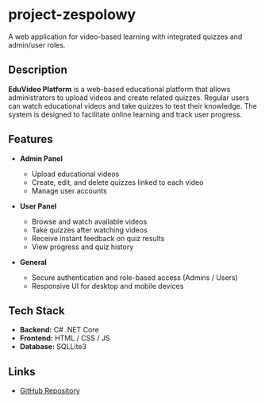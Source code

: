 # project-zespolowy
A web application for video-based learning with integrated quizzes and admin/user roles.

## Description

**EduVideo Platform** is a web-based educational platform that allows administrators to upload videos and create related quizzes. Regular users can watch educational videos and take quizzes to test their knowledge. The system is designed to facilitate online learning and track user progress.

## Features

- **Admin Panel**
  - Upload educational videos
  - Create, edit, and delete quizzes linked to each video
  - Manage user accounts

- **User Panel**
  - Browse and watch available videos
  - Take quizzes after watching videos
  - Receive instant feedback on quiz results
  - View progress and quiz history

- **General**
  - Secure authentication and role-based access (Admins / Users)
  - Responsive UI for desktop and mobile devices

## Tech Stack

- **Backend:** C# .NET Core
- **Frontend:**  HTML / CSS / JS 
- **Database:** SQLLite3

## Links

- [GitHub Repository]([https://github.com/yourusername/your-repo](https://github.com/Maxaytt/ProjectZespolowy))
